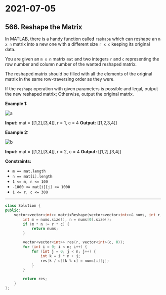 # 2021-07-05

## 566. Reshape the Matrix

In MATLAB, there is a handy function called `reshape` which can reshape an `m x n` matrix into a new one with a different size `r x c` keeping its original data.

You are given an `m x n` matrix `mat` and two integers `r` and `c` representing the row number and column number of the wanted reshaped matrix.

The reshaped matrix should be filled with all the elements of the original matrix in the same row-traversing order as they were.

If the `reshape` operation with given parameters is possible and legal, output the new reshaped matrix; Otherwise, output the original matrix.

**Example 1:**

![a](https://assets.leetcode.com/uploads/2021/04/24/reshape1-grid.jpg)

**Input:** mat = \[\[1,2\],\[3,4\]\], r = 1, c = 4
**Output:** \[\[1,2,3,4\]\]

**Example 2:**

![b](https://assets.leetcode.com/uploads/2021/04/24/reshape2-grid.jpg)

**Input:** mat = \[\[1,2\],\[3,4\]\], r = 2, c = 4
**Output:** \[\[1,2\],\[3,4\]\]

**Constraints:**

- `m == mat.length`
- `n == mat[i].length`
- `1 <= m, n <= 100`
- `-1000 <= mat[i][j] <= 1000`
- `1 <= r, c <= 300`

---

```c++
class Solution {
public:
    vector<vector<int>> matrixReshape(vector<vector<int>>& nums, int r, int c) {
        int m = nums.size(), n = nums[0].size();
        if (m * n != r * c) {
            return nums;
        }

        vector<vector<int>> res(r, vector<int>(c, 0));
        for (int i = 0; i < m; i++) {
            for (int j = 0; j < n; j++) {
                int k = i * n + j;
                res[k / c][k % c] = nums[i][j];
            }
        }

        return res;
    }
};
```
